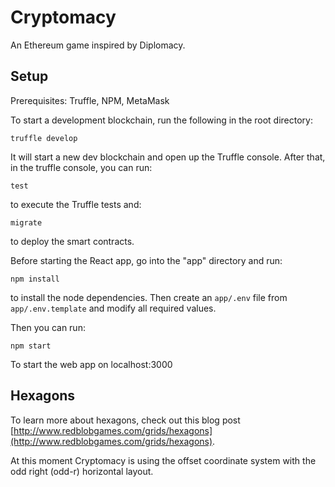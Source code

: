 # Cryptomacy

An Ethereum game inspired by Diplomacy.

## Setup 

Prerequisites: Truffle, NPM, MetaMask

To start a development blockchain, run the following in the root directory:
```
truffle develop
```
It will start a new dev blockchain and open up the Truffle console. After that, in the truffle console, you can run:
```
test
```
to execute the Truffle tests
and:
```
migrate
```
to deploy the smart contracts.

Before starting the React app, go into the "app" directory and run:
```
npm install
```
to install the node dependencies.
Then create an `app/.env` file from `app/.env.template` and modify all required values.

Then you can run:
```
npm start
```
To start the web app on localhost:3000

## Hexagons

To learn more about hexagons, check out this blog post [http://www.redblobgames.com/grids/hexagons](http://www.redblobgames.com/grids/hexagons).

At this moment Cryptomacy is using the offset coordinate system with the odd right (odd-r) horizontal layout.